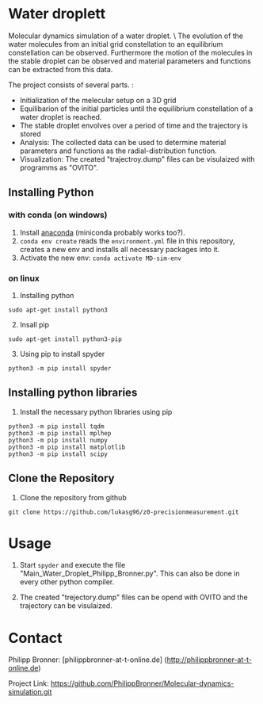 # Water droplett

Molecular dynamics simulation of a water droplet. \\
The evolution of the water molecules from an initial grid constellation to an equilibrium constellation can be observed. 
Furthermore the motion of the molecules in the stable droplet can be observed and material parameters and functions can be extracted from this data.

The project consists of several parts. :

- Initialization of the melecular setup on a 3D grid
- Equilibarion of the initial particles until the equilibrium constellation of a water droplet is reached.
- The stable droplet envolves over a period of time and the trajectory is stored
- Analysis: The collected data can be used to determine material parameters and functions as the radial-distribution function.
- Visualization: The created "trajectroy.dump" files can be visulaized with programms as "OVITO".

## Installing Python

### with conda (on windows)

1. Install [anaconda](https://docs.anaconda.com/anaconda/install/) (miniconda probably works too?).
2. `conda env create` reads the `environment.yml` file in this
    repository, creates a new env and installs all necessary packages
    into it.
3. Activate the new env: `conda activate MD-sim-env`

### on linux

1. Installing python

```
sudo apt-get install python3
```

2. Insall pip

```
sudo apt-get install python3-pip
```


3. Using pip to install spyder

```
python3 -m pip install spyder
```

## Installing python libraries

1. Install the necessary python libraries using pip

```
python3 -m pip install tqdm
python3 -m pip install mplhep
python3 -m pip install numpy
python3 -m pip install matplotlib
python3 -m pip install scipy
```

## Clone the Repository

1. Clone the repository from github

```
git clone https://github.com/lukasg96/z0-precisionmeasurement.git
```

# Usage

1. Start `spyder` and execute the file "Main_Water_Droplet_Philipp_Bronner.py". This can also be done in every other python compiler.

2. The created "trejectory.dump" files can be opend with OVITO and the trajectory can be visulaized.


# Contact

Philipp Bronner: [philippbronner-at-t-online.de] (http://philippbronner-at-t-online.de)


Project Link: https://github.com/PhilippBronner/Molecular-dynamics-simulation.git
